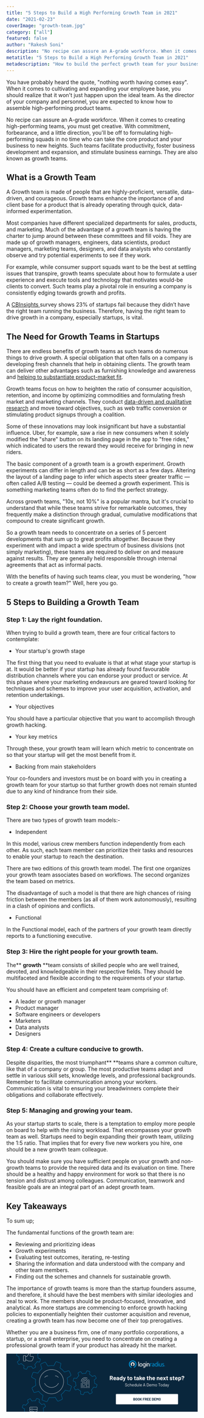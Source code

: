 ```yaml
---
title: "5 Steps to Build a High Performing Growth Team in 2021"
date: "2021-02-23"
coverImage: "growth-team.jpg"
category: ["all"]
featured: false
author: "Rakesh Soni"
description: "No recipe can assure an A-grade workforce. When it comes to creating high-performing teams, you must get creative. With commitment, forbearance, and a little direction, you'll be off to formulating high-performing squads in no time who can take the core product and your business to new heights."
metatitle: "5 Steps to Build a High Performing Growth Team in 2021"
metadescription: "How to build the perfect growth team for your business? It should have the best members with similar ideologies and zeal to work. There’s more, find out here."
---
```



You have probably heard the quote, "nothing worth having comes easy". When it comes to cultivating and expanding your employee base, you should realize that it won't just happen upon the ideal team. As the director of your company and personnel, you are expected to know how to assemble high-performing product teams.

No recipe can assure an A-grade workforce. When it comes to creating high-performing teams, you must get creative. With commitment, forbearance, and a little direction, you'll be off to formulating high-performing squads in no time who can take the core product and your business to new heights. Such teams facilitate productivity, foster business development and expansion, and stimulate business earnings. They are also known as growth teams.


## What is a Growth Team

A Growth team is made of people that are highly-proficient, versatile, data-driven, and courageous. Growth teams enhance the importance of and client base for a product that is already operating through quick, data-informed experimentation.

Most companies have different specialized departments for sales, products, and marketing. Much of the advantage of a growth team is having the charter to jump around between these committees and fill voids. They are made up of growth managers, engineers, data scientists, product managers, marketing teams, designers, and data analysts who constantly observe and try potential experiments to see if they work.

For example, while consumer support squads want to be the best at settling issues that transpire, growth teams speculate about how to formulate a user experience and execute tools and technology that motivates would-be clients to convert. Such teams play a pivotal role in ensuring a company is consistently edging towards growth and profits.

A [CBInsights ](https://www.cbinsights.com/research/startup-failure-reasons-top/)survey shows 23% of startups fail because they didn’t have the right team running the business. Therefore, having the right team to drive growth in a company, especially startups, is vital.


## The Need for Growth Teams in Startups

There are endless benefits of growth teams as such teams do numerous things to drive growth. A special obligation that often falls on a company is developing fresh channels that help in obtaining clients. The growth team can deliver other advantages such as furnishing knowledge and awareness and [helping to substantiate product-market fit](https://www.loginradius.com/blog/fuel/2021/01/engineering-as-marketing/).

Growth teams focus on how to heighten the ratio of consumer acquisition, retention, and income by optimizing commodities and formulating fresh market and marketing channels. They conduct [data-driven and qualitative research](https://www.loginradius.com/blog/fuel/2021/01/360-degree-growth-data-driven/) and move toward objectives, such as web traffic conversion or stimulating product signups through a coalition.

Some of these innovations may look insignificant but have a substantial influence. Uber, for example, saw a rise in new consumers when it solely modified the "share" button on its landing page in the app to "free rides," which indicated to users the reward they would receive for bringing in new riders.

The basic component of a growth team is a growth experiment. Growth experiments can differ in length and can be as short as a few days. Altering the layout of a landing page to infer which aspects steer greater traffic — often called A/B testing — could be deemed a growth experiment. This is something marketing teams often do to find the perfect strategy.

Across growth teams, "10x, not 10%" is a popular mantra, but it's crucial to understand that while these teams strive for remarkable outcomes, they frequently make a distinction through gradual, cumulative modifications that compound to create significant growth. 

So a  growth team needs to concentrate on a series of 5 percent developments that sum up to great profits altogether. Because they experiment with and impact a wide spectrum of business divisions (not simply marketing), these teams are required to deliver on and measure against results. They are generally held responsible through internal agreements that act as informal pacts. 

With the benefits of having such teams clear, you must be wondering, "how to create a growth team?" Well, here you go. 


## 5 Steps to Building a Growth Team


### Step 1: Lay the right foundation.

When trying to build a growth team, there are four critical factors to contemplate:



*   Your startup's growth stage

The first thing that you need to evaluate is that at what stage your startup is at. It would be better if your startup has already found favourable distribution channels where you can endorse your product or service. At this phase where your marketing endeavours are geared toward looking for techniques and schemes to improve your user acquisition, activation, and retention undertakings.



*    Your objectives 

You should have a particular objective that you want to accomplish through growth hacking.



*   Your key metrics

Through these, your growth team will learn which metric to concentrate on so that your startup will get the most benefit from it.



*   Backing from main stakeholders

Your co-founders and investors must be on board with you in creating a growth team for your startup so that further growth does not remain stunted due to any kind of hindrance from their side.


### Step 2: Choose your growth team model.

There are two types of growth team models:-



*   Independent 

In this model, various crew members function independently from each other. As such, each team member can prioritize their tasks and resources to enable your startup to reach the destination.

There are two editions of this growth team model. The first one organizes your growth team associates based on workflows. The second organizes the team based on metrics.

The disadvantage of such a model is that there are high chances of rising friction between the members (as all of them work autonomously), resulting in a clash of opinions and conflicts.



*   Functional

In the Functional model, each of the partners of your growth team directly reports to a functioning executive.


### Step 3: Hire the right people for your growth team.

The** **growth** **team consists of skilled people who are well trained, devoted, and knowledgeable in their respective fields. They should be multifaceted and flexible according to the requirements of your startup.

You should have an efficient and competent team comprising of:



*   A leader or growth manager 
*   Product manager
*   Software engineers or developers
*   Marketers
*   Data analysts
*   Designers


### Step 4: Create a culture conducive to growth.

Despite disparities, the most triumphant** **teams share a common culture, like that of a company or group. The most productive teams adapt and settle in various skill sets, knowledge levels, and professional backgrounds. Remember to facilitate communication among your workers. Communication is vital to ensuring your breadwinners complete their obligations and collaborate effectively.


### Step 5: Managing and growing your team.

As your startup starts to scale, there is a temptation to employ more people on board to help with the rising workload. That encompasses your growth team as well. Startups need to begin expanding their growth team, utilizing the 1:5 ratio. That implies that for every five new workers you hire, one should be a new growth team colleague.

You should make sure you have sufficient people on your growth and non-growth teams to provide the required data and its evaluation on time. There should be a healthy and happy environment for work so that there is no tension and distrust among colleagues. Communication, teamwork and feasible goals are an integral part of an adept growth team.


## Key Takeaways

To sum up;

The fundamental functions of the growth team are:



*   Reviewing and prioritizing ideas
*   Growth experiments
*   Evaluating test outcomes, iterating, re-testing
*   Sharing the information and data understood with the company and other team members.
*   Finding out the schemes and channels for sustainable growth.

The importance of growth teams is more than the startup founders assume, and therefore, it should have the best members with similar ideologies and zeal to work. The members should be product-focused, innovative, and analytical. As more startups are commencing to enforce growth hacking policies to exponentially heighten their customer acquisition and revenue, creating a growth team has now become one of their top prerogatives. 

Whether you are a business firm, one of many portfolio corporations, a startup, or a small enterprise, you need to concentrate on creating a professional growth team if your product has already hit the market.


[![book-a-demo-loginradius](../../assets/book-a-demo-loginradius.png)](https://www.loginradius.com/book-a-demo/)
